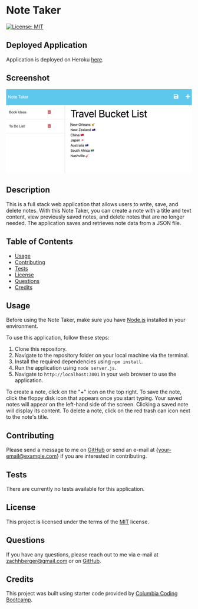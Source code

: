 # Note Taker

[![License: MIT](https://img.shields.io/badge/License-MIT-yellow.svg)](https://opensource.org/licenses/MIT)

## Deployed Application
Application is deployed on Heroku [here](https://zachbergernotetaker.herokuapp.com/). 

## Screenshot 

![Note Taker Screenshot](/public/assets/notetaker.png)

## Description 
This is a full stack web application that allows users to write, save, and delete notes. With this Note Taker, you can create a note with a title and text content, view previously saved notes, and delete notes that are no longer needed. The application saves and retrieves note data from a JSON file.

## Table of Contents 
- [Usage](#usage)
- [Contributing](#contributing)
- [Tests](#tests)
- [License](#license)
- [Questions](#questions)
- [Credits](#credits)

## Usage
Before using the Note Taker, make sure you have [Node.js](https://nodejs.org/en/) installed in your environment.

To use this application, follow these steps:

1. Clone this repository.
2. Navigate to the repository folder on your local machine via the terminal.
3. Install the required dependencies using `npm install`.
4. Run the application using `node server.js`.
5. Navigate to `http://localhost:3001` in your web browser to use the application.

To create a note, click on the "+" icon on the top right. To save the note, click the floppy disk icon that appears once you start typing. Your saved notes will appear on the left-hand side of the screen. Clicking a saved note will display its content. To delete a note, click on the red trash can icon next to the note's title.

## Contributing 
Please send a message to me on [GitHub](www.github.com/{your-github-username}) or send an e-mail at {your-email@example.com} if you are interested in contributing.

## Tests
There are currently no tests available for this application. 

## License
This project is licensed under the terms of the [MIT](https://opensource.org/licenses/MIT) license.

## Questions
If you have any questions, please reach out to me via e-mail at zachhberger@gmail.com or on [GitHub](https://github.com/berman619).

## Credits
This project was built using starter code provided by [Columbia Coding Bootcamp](https://github.com/coding-boot-camp/miniature-eureka).